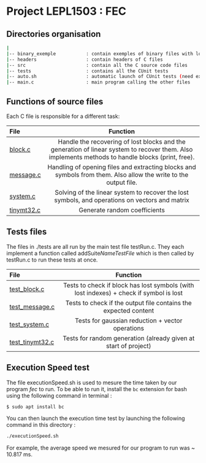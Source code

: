 # Project LEPL1503 : FEC

## Directories organisation

```bash
|
|-- binary_exemple           : contain exemples of binary files with lost datas
|-- headers                  : contain headers of C files
|-- src                      : contain all the C source code files   
|-- tests                    : contains all the CUnit tests
|-- auto.sh                  : automatic launch of CUnit tests (need export LD_LIBRARY_PATH)
|-- main.c                   : main program calling the other files
```

## Functions of source files

Each C file is responsible for a different task:

|File       | Function                                         |
|:----------|:------------------------------------------------:|
|[block.c](https://forge.uclouvain.be/p3-2022/group-v/lepl-1503-2022-skeleton-group-v-2/-/blob/main/src/block.c)    | Handle the recovering of lost blocks and the generation of linear system to recover them. Also implements methods to handle blocks (print, free).
|[message.c](https://forge.uclouvain.be/p3-2022/group-v/lepl-1503-2022-skeleton-group-v-2/-/blob/main/src/message.c)  | Handling of opening files and extracting blocks and symbols from them. Also allow the write to the output file.
|[system.c](https://forge.uclouvain.be/p3-2022/group-v/lepl-1503-2022-skeleton-group-v-2/-/blob/main/src/system.c)   | Solving of the linear system to recover the lost symbols, and operations on vectors and matrix
|[tinymt32.c](https://forge.uclouvain.be/p3-2022/group-v/lepl-1503-2022-skeleton-group-v-2/-/blob/main/src/tinymt32.c) | Generate random coefficients

## Tests files 

The files in ./tests are all run by the main test file testRun.c. They each implement a function called addSuite*NameTestFile* which is then called by testRun.c to run these tests at once.

|File       | Function                                         |
|:----------|:------------------------------------------------:|
|[test_block.c](https://forge.uclouvain.be/p3-2022/group-v/lepl-1503-2022-skeleton-group-v-2/-/blob/main/tests/test_block.c)    | Tests to check if block has lost symbols (with lost indexes) + check if symbol is lost
|[test_message.c](https://forge.uclouvain.be/p3-2022/group-v/lepl-1503-2022-skeleton-group-v-2/-/blob/main/tests/test_message.c)  | Tests to check if the output file contains the expected content
|[test_system.c](https://forge.uclouvain.be/p3-2022/group-v/lepl-1503-2022-skeleton-group-v-2/-/blob/main/tests/test_system.c)   | Tests for gaussian reduction + vector operations
|[test_tinymt32.c](https://forge.uclouvain.be/p3-2022/group-v/lepl-1503-2022-skeleton-group-v-2/-/blob/main/tests/test_tinymt32.c) | Tests for random generation (already given at start of project)

## Execution Speed test

The file executionSpeed.sh is used to mesure the time taken by our program *fec* to run. To be able to run it, install the `bc` extension for bash using the following command in terminal : 
```bash
$ sudo apt install bc
```

You can then launch the execution time test by launching the following command in this directory : 

```bash
./executionSpeed.sh
```

For example, the average speed we mesured for our program to run was ~ 10.817 ms.

